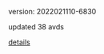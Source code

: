 version: 2022021110-6830

updated 38 avds

[details](https://github.com/0x74f917491bfa7ebfa379/ali_avd_db/blob/master/change_log/2022/02/11/10/6830.txt)